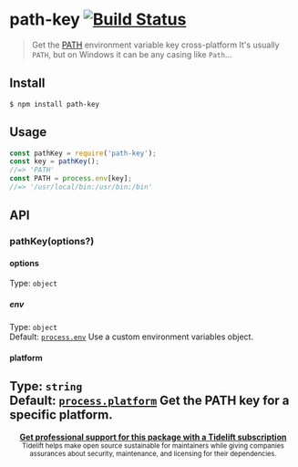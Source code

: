 # path-key [![Build Status](https://travis-ci.org/sindresorhus/path-key.svg?branch=master)](https://travis-ci.org/sindresorhus/path-key)
> Get the [PATH](https://en.wikipedia.org/wiki/PATH_(variable)) environment variable key cross-platform
It's usually `PATH`, but on Windows it can be any casing like `Path`...
## Install
```
$ npm install path-key
```
## Usage
```js
const pathKey = require('path-key');
const key = pathKey();
//=> 'PATH'
const PATH = process.env[key];
//=> '/usr/local/bin:/usr/bin:/bin'
```
## API
### pathKey(options?)
#### options
Type: `object`
##### env
Type: `object`<br>
Default: [`process.env`](https://nodejs.org/api/process.html#process_process_env)
Use a custom environment variables object.
#### platform
Type: `string`<br>
Default: [`process.platform`](https://nodejs.org/api/process.html#process_process_platform)
Get the PATH key for a specific platform.
---
<div align="center">
	<b>
		<a href="https://tidelift.com/subscription/pkg/npm-path-key?utm_source=npm-path-key&utm_medium=referral&utm_campaign=readme">Get professional support for this package with a Tidelift subscription</a>
	</b>
	<br>
	<sub>
		Tidelift helps make open source sustainable for maintainers while giving companies<br>assurances about security, maintenance, and licensing for their dependencies.
	</sub>
</div>
